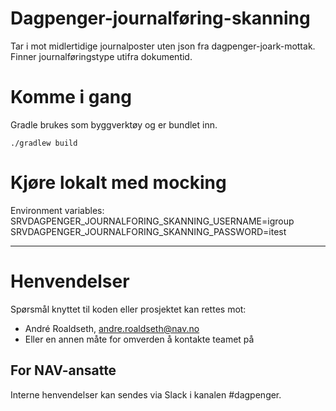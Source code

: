 # Dagpenger-journalføring-skanning

Tar i mot midlertidige journalposter uten json fra dagpenger-joark-mottak.
Finner journalføringstype utifra dokumentid.


# Komme i gang

Gradle brukes som byggverktøy og er bundlet inn.

`./gradlew build`


# Kjøre lokalt med mocking

Environment variables:   
SRVDAGPENGER_JOURNALFORING_SKANNING_USERNAME=igroup  
SRVDAGPENGER_JOURNALFORING_SKANNING_PASSWORD=itest 

---

# Henvendelser

Spørsmål knyttet til koden eller prosjektet kan rettes mot:

* André Roaldseth, andre.roaldseth@nav.no
* Eller en annen måte for omverden å kontakte teamet på

## For NAV-ansatte

Interne henvendelser kan sendes via Slack i kanalen #dagpenger.
